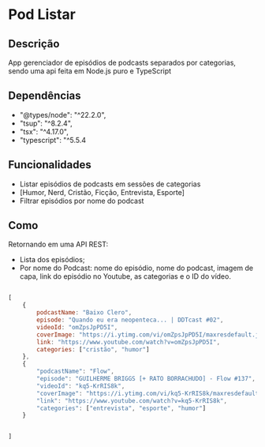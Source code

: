 # Pod Listar

## Descrição

App gerenciador de episódios de podcasts separados por categorias, sendo uma api feita em Node.js puro e TypeScript

## Dependências

- "@types/node": "^22.2.0",
- "tsup": "^8.2.4",
- "tsx": "^4.17.0",
- "typescript": "^5.5.4

## Funcionalidades

- Listar episódios de podcasts em sessões de categorias
 - [Humor, Nerd, Cristão, Ficção, Entrevista, Esporte]
- Filtrar episódios por nome do podcast

## Como

Retornando em uma API REST: 

- Lista dos episódios;
- Por nome do Podcast: nome do episódio, nome do podcast, imagem de capa, link do episódio no Youtube, as categorias e o ID do vídeo.

```js

[
    {
        podcastName: "Baixo Clero",
        episode: "Quando eu era neopenteca... | DDTcast #02",
        videoId: "omZpsJpPD5I",
        coverImage: "https://i.ytimg.com/vi/omZpsJpPD5I/maxresdefault.jpg",
        link: "https://www.youtube.com/watch?v=omZpsJpPD5I",
        categories: ["cristão", "humor"]
    },
    {
        "podcastName": "Flow",
        "episode": "GUILHERME BRIGGS [+ RATO BORRACHUDO] - Flow #137",
        "videoId": "kq5-KrRIS8k",
        "coverImage": "https://i.ytimg.com/vi/kq5-KrRIS8k/maxresdefault.jpg",
        "link": "https://www.youtube.com/watch?v=kq5-KrRIS8k",
        "categories": ["entrevista", "esporte", "humor"]
    }


]


```